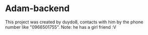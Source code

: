 # Adam-backend
This project was created by duydo8, contacts with him by the phone number like "0966501755". Note: he has a girl friend :V
